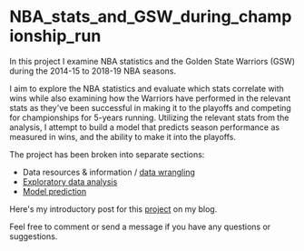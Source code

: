# NBA_stats_and_GSW_during_championship_run
In this project I examine NBA statistics and the Golden State Warriors (GSW) during the 2014-15 to 2018-19 NBA seasons.

I aim to explore the NBA statistics and evaluate which stats correlate with wins while also examining how the Warriors have performed in the relevant stats as they've been successful in making it to the playoffs and competing for championships for 5-years running. Utilizing the relevant stats from the analysis, I attempt to build a model that predicts season performance as measured in wins, and the ability to make it into the playoffs.

The project has been broken into separate sections:
* Data resources & information / <a href="https://github.com/ant-L/Portfolio_Projects/blob/master/NBA_stats_and_GSW_during_championship_run/Basketball_Ref_Data_Wrangle.ipynb">data wrangling</a>
* <a href="https://github.com/ant-L/Portfolio_Projects/blob/master/NBA_stats_and_GSW_during_championship_run/Basketball_Ref_EDA.ipynb">Exploratory data analysis</a>
* <a href="https://github.com/ant-L/Portfolio_Projects/blob/master/NBA_stats_and_GSW_during_championship_run/Basketball_Ref_Model_Prediction.ipynb">Model prediction</a>

Here's my introductory post for this <a href="https://sempercrescens.blogspot.com/2019/07/nba-statistics-and-golden-state.html"> project</a> on my blog. 

Feel free to comment or send a message if you have any questions or suggestions.
